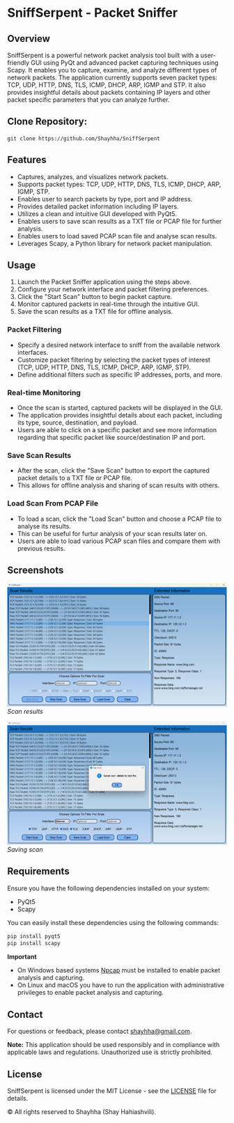 # SniffSerpent - Packet Sniffer

## Overview

SniffSerpent is a powerful network packet analysis tool built with a user-friendly GUI using PyQt and advanced packet capturing techniques using Scapy. It enables you to capture, examine, and analyze different types of network packets. The application currently supports seven packet types: TCP, UDP, HTTP, DNS, TLS, ICMP, DHCP, ARP, IGMP and STP. It also provides insightful details about packets containing IP layers and other packet specific parameters that you can analyze further.

## Clone Repository:

```shell
git clone https://github.com/Shayhha/SniffSerpent
```

## Features

- Captures, analyzes, and visualizes network packets.
- Supports packet types: TCP, UDP, HTTP, DNS, TLS, ICMP, DHCP, ARP, IGMP, STP.
- Enables user to search packets by type, port and IP address.
- Provides detailed packet information including IP layers.
- Utilizes a clean and intuitive GUI developed with PyQt5.
- Enables users to save scan results as a TXT file or PCAP file for further analysis.
- Enables users to load saved PCAP scan file and analyse scan results.
- Leverages Scapy, a Python library for network packet manipulation.

## Usage

1. Launch the Packet Sniffer application using the steps above.
2. Configure your network interface and packet filtering preferences.
3. Click the "Start Scan" button to begin packet capture.
4. Monitor captured packets in real-time through the intuitive GUI.
5. Save the scan results as a TXT file for offline analysis.

### Packet Filtering

- Specify a desired network interface to sniff from the available network interfaces.
- Customize packet filtering by selecting the packet types of interest (TCP, UDP, HTTP, DNS, TLS, ICMP, DHCP, ARP, IGMP, STP).
- Define additional filters such as specific IP addresses, ports, and more.

### Real-time Monitoring

- Once the scan is started, captured packets will be displayed in the GUI.
- The application provides insightful details about each packet, including its type, source, destination, and payload.
- Users are able to click on a specific packet and see more information regarding that specific packet like source/destination IP and port.

### Save Scan Results

- After the scan, click the "Save Scan" button to export the captured packet details to a TXT file or PCAP file.
- This allows for offline analysis and sharing of scan results with others.

### Load Scan From PCAP File

- To load a scan, click the "Load Scan" button and choose a PCAP file to analyse its results.
- This can be useful for furtur analysis of your scan results later on.
- Users are able to load various PCAP scan files and compare them with previous results.

## Screenshots

![Screenshot 1](SniffSerpent/images/scanScreenShot1.png)
*Scan results*

![Screenshot 2](SniffSerpent/images/scanScreenShot2.png)
*Saving scan*

## Requirements

Ensure you have the following dependencies installed on your system:

- PyQt5
- Scapy

You can easily install these dependencies using the following commands:

```bash
pip install pyqt5
pip install scapy
```

**Important** 
- On Windows based systems [Npcap](https://npcap.com/#download) must be installed to enable packet analysis and capturing.
- On Linux and macOS you have to run the application with administrative privileges to enable packet analysis and capturing.

## Contact

For questions or feedback, please contact [shayhha@gmail.com](mailto:shayhha@gmail.com).

**Note:** This application should be used responsibly and in compliance with applicable laws and regulations. Unauthorized use is strictly prohibited.

## License

SniffSerpent is licensed under the MIT License - see the [LICENSE](LICENSE) file for details.

© All rights reserved to Shayhha (Shay Hahiashvili).
